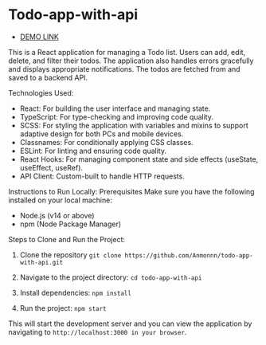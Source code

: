 # Todo-app-with-api
- [DEMO LINK](https://anmonnn.github.io/todo-app-with-api/)

This is a React application for managing a Todo list. Users can add, edit, delete, and filter their todos. The application also handles errors gracefully and displays appropriate notifications. The todos are fetched from and saved to a backend API.

Technologies Used:
- React: For building the user interface and managing state.
- TypeScript: For type-checking and improving code quality.
- SCSS: For styling the application with variables and mixins to support adaptive design for both PCs and mobile devices.
- Classnames: For conditionally applying CSS classes.
- ESLint: For linting and ensuring code quality.
- React Hooks: For managing component state and side effects (useState, useEffect, useRef).
- API Client: Custom-built to handle HTTP requests.

Instructions to Run Locally:
Prerequisites
Make sure you have the following installed on your local machine:

- Node.js (v14 or above)
- npm (Node Package Manager)

Steps to Clone and Run the Project:
1) Clone the repository
`git clone https://github.com/Anmonnn/todo-app-with-api.git`

2) Navigate to the project directory:
`cd todo-app-with-api`

3) Install dependencies:
`npm install`

4) Run the project:
`npm start`

This will start the development server and you can view the application by navigating to `http://localhost:3000 in your browser`.
